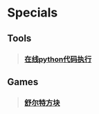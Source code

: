 # Specials

## Tools

> ### [在线python代码执行](./online_execute.md)

## Games

> ### [舒尔特方块](./schulte_grid.md)
